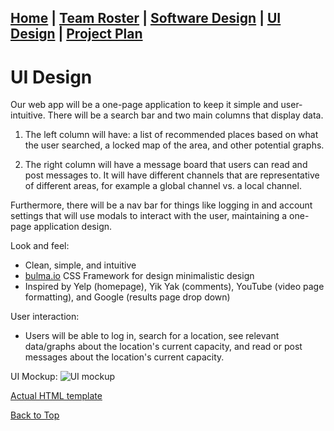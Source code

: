 ## [Home](https://ssajnani.github.io/Capacity/homepage.html) | [Team Roster](https://ssajnani.github.io/Capacity/teamPage.html) | [Software Design](https://ssajnani.github.io/Capacity/softwaredesign.html) | [UI Design](https://ssajnani.github.io/Capacity/uidesign.html) | [Project Plan](https://ssajnani.github.io/Capacity/projectplan.html)

# UI Design

Our web app will be a one-page application to keep it simple and user-intuitive. There will be a search bar and two main columns that display data.

1. The left column will have: a list of recommended places based on what the user searched, a locked map of the area, and other potential graphs.

2. The right column will have a message board that users can read and post messages to. It will have different channels that are representative of different areas, for example a global channel vs. a local channel.

Furthermore, there will be a nav bar for things like logging in and account settings that will use modals to interact with the user, maintaining a one-page application design.

Look and feel:

 * Clean, simple, and intuitive
 * [bulma.io](bulma.io) CSS Framework for design minimalistic design
 * Inspired by Yelp (homepage), Yik Yak (comments), YouTube (video page formatting), and Google (results page drop down)

User interaction:

 * Users will be able to log in, search for a location, see relevant data/graphs about the location's current capacity, and read or post messages about the location's current capacity.

UI Mockup:
![UI mockup](https://i.gyazo.com/a25b0fd4a7c43c48d464aa5fa9367f55.png)

[Actual HTML template](https://github.com/ssajnani/Capacity/blob/master/frontend/mockupV2.html)

<a href="#top">Back to Top</a>


